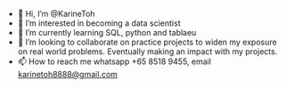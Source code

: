 - 👋 Hi, I’m @KarineToh
- 👀 I’m interested in becoming a data scientist 
- 🌱 I’m currently learning SQL, python and tablaeu
- 💞️ I’m looking to collaborate on practice projects to widen my exposure on real world problems. Eventually making an impact with my projects.
- 📫 How to reach me whatsapp +65 8518 9455, email karinetoh8888@gmail.com

<!---
KarineToh/KarineToh is a ✨ special ✨ repository because its `README.md` (this file) appears on your GitHub profile.
You can click the Preview link to take a look at your changes.
--->
